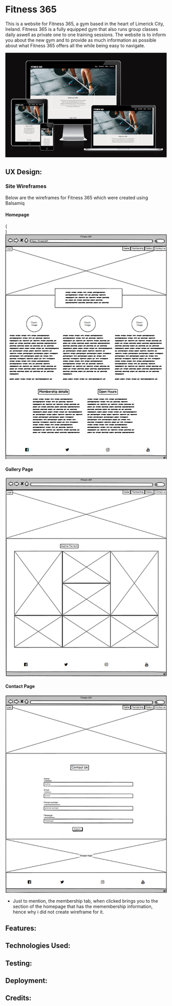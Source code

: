 # Fitness 365

This is a website for Fitness 365, a gym based in the heart of Limerick City, Ireland. Fitness 365 is a fully equipped gym that also runs group classes daily aswell as private one to one training sessions. The website is to inform you about the new gym and to provide as much information as possible about what Fitness 365 offers all the while being easy to navigate.

![Am i responsive image of the homepage](readme-docs/amiresponsive.png)

## UX Design:

### Site Wireframes
Below are the wireframes for Fitness 365 which were created using Balsamiq

#### Homepage
 (<br>)
![This is a wireframe of the homepage](readme-docs/homepage-wireframe.png)

#### Gallery Page
![This is a wireframe of the homepage](readme-docs/gallery-wireframe.png)

#### Contact Page
![This is a wireframe of the homepage](readme-docs/contact-wireframe.png)

* Just to mention, the membership tab, when clicked brings you to the section of the homepage that has the memembership information, hence why i did   not create wireframe for it.

## Features:


## Technologies Used:

## Testing:

## Deployment:

## Credits:
